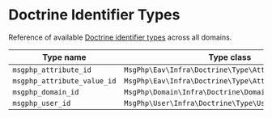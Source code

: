# Doctrine Identifier Types

Reference of available [Doctrine identifier types](../infrastructure/doctrine-dbal.md#domain-identifier-type) across all
domains.

<!--ref-start:doctrine-identifier-types-->
Type name | Type class
--- | ---
`msgphp_attribute_id` | `MsgPhp\Eav\Infra\Doctrine\Type\AttributeIdType`
`msgphp_attribute_value_id` | `MsgPhp\Eav\Infra\Doctrine\Type\AttributeValueIdType`
`msgphp_domain_id` | `MsgPhp\Domain\Infra\Doctrine\DomainIdType`
`msgphp_user_id` | `MsgPhp\User\Infra\Doctrine\Type\UserIdType`
<!--ref-end:doctrine-identifier-types-->
